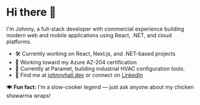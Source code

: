 # Hi there 👋

I'm Johnny, a full-stack developer with commercial experience building modern web and mobile applications using React, .NET, and cloud platforms.

- 🛠️ Currently working on React, Next.js, and .NET-based projects  
- 🌱 Working toward my Azure AZ-204 certification  
- 💼 Currently at Paramet, building industrial HVAC configuration tools. 
- 🔗 Find me at [johnnyhall.dev](https://johnnyhall.dev) or connect on [LinkedIn](https://linkedin.com/in/johnny-hall-dev)  

🍽️ **Fun fact:** I'm a slow-cooker legend — just ask anyone about my chicken shawarma wraps!
